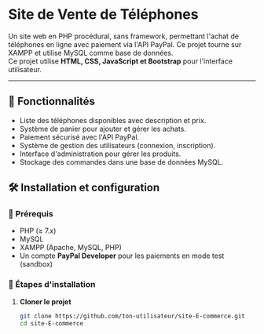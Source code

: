 # Site de Vente de Téléphones

Un site web en PHP procédural, sans framework, permettant l'achat de téléphones en ligne avec paiement via l'API PayPal. Ce projet tourne sur XAMPP et utilise MySQL comme base de données.  
Ce projet utilise **HTML, CSS, JavaScript et Bootstrap** pour l'interface utilisateur.

---

## 🚀 Fonctionnalités

-  Liste des téléphones disponibles avec description et prix.
-  Système de panier pour ajouter et gérer les achats.
-  Paiement sécurisé avec l'API PayPal.
-  Système de gestion des utilisateurs (connexion, inscription).
-  Interface d'administration pour gérer les produits.
-  Stockage des commandes dans une base de données MySQL.

## 🛠️ Installation et configuration

### 📌 Prérequis

- PHP (≥ 7.x)
- MySQL
- XAMPP (Apache, MySQL, PHP)
- Un compte **PayPal Developer** pour les paiements en mode test (sandbox)

### 📌 Étapes d'installation

1. **Cloner le projet**
   ```bash
   git clone https://github.com/ton-utilisateur/site-E-commerce.git
   cd site-E-commerce
